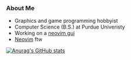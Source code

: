 ### About Me

- Graphics and game programming hobbyist
- Computer Science (B.S.) at Purdue Univeristy
- Working on a [neovim gui](https://github.com/williamhCode/neovim-gui)
- [Neovim](https://neovim.io/) ftw

[![Anurag's GitHub stats](https://github-readme-stats.vercel.app/api?username=williamhCode&show_icons=true&rank_icon=github)](https://github.com/anuraghazra/github-readme-stats)

